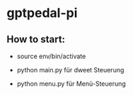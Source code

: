 # gptpedal-pi

## How to start:

- source env/bin/activate

- python main.py für dweet Steuerung
- python menu.py für Menü-Steuerung
